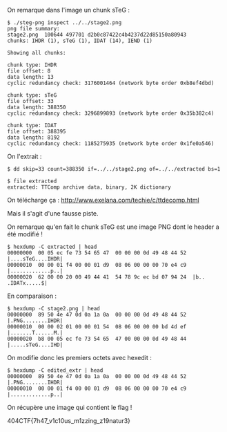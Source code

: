 On remarque dans l'image un chunk sTeG :

```
$ ./steg-png inspect ../../stage2.png 
png file summary:
stage2.png  100644 497701 d2b0c87422c4b4237d22d85150a80943
chunks: IHDR (1), sTeG (1), IDAT (14), IEND (1)

Showing all chunks:

chunk type: IHDR
file offset: 8
data length: 13
cyclic redundancy check: 3176001464 (network byte order 0xb8ef4dbd)

chunk type: sTeG
file offset: 33
data length: 388350
cyclic redundancy check: 3296899893 (network byte order 0x35b382c4)

chunk type: IDAT
file offset: 388395
data length: 8192
cyclic redundancy check: 1185275935 (network byte order 0x1fe0a546)
```

On l'extrait :

`$ dd skip=33 count=388350 if=../../stage2.png of=../../extracted bs=1`

```
$ file extracted 
extracted: TTComp archive data, binary, 2K dictionary
```

On télécharge ça : http://www.exelana.com/techie/c/ttdecomp.html

Mais il s'agit d'une fausse piste.

On remarque qu'en fait le chunk sTeG est une image PNG dont le header a été modifié !

```
$ hexdump -C extracted | head                                        
00000000  00 05 ec fe 73 54 65 47  00 00 00 0d 49 48 44 52  |....sTeG....IHDR|
00000010  00 00 01 f4 00 00 01 d9  08 06 00 00 00 70 e4 c9  |.............p..|
00000020  62 00 00 20 00 49 44 41  54 78 9c ec bd 07 94 24  |b.. .IDATx.....$|
```

En comparaison :

```
$ hexdump -C stage2.png | head 
00000000  89 50 4e 47 0d 0a 1a 0a  00 00 00 0d 49 48 44 52  |.PNG........IHDR|
00000010  00 00 02 01 00 00 01 54  08 06 00 00 00 bd 4d ef  |.......T......M.|
00000020  b8 00 05 ec fe 73 54 65  47 00 00 00 0d 49 48 44  |.....sTeG....IHD|
```

On modifie donc les premiers octets avec hexedit :

```
$ hexdump -C edited_extr | head
00000000  89 50 4e 47 0d 0a 1a 0a  00 00 00 0d 49 48 44 52  |.PNG........IHDR|
00000010  00 00 01 f4 00 00 01 d9  08 06 00 00 00 70 e4 c9  |.............p..|
```

On récupère une image qui contient le flag !

404CTF{7h47_v1c10us_m1zzing_z19natur3}
